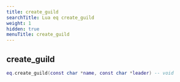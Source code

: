```yaml
---
title: create_guild
searchTitle: Lua eq create_guild
weight: 1
hidden: true
menuTitle: create_guild
---
```

## create_guild
```lua
eq.create_guild(const char *name, const char *leader) -- void
```